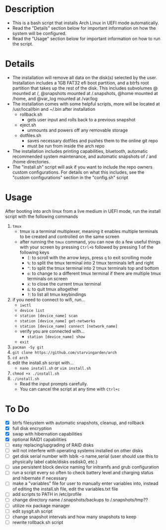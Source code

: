 # Description

- This is a bash script that installs Arch Linux in UEFI mode automatically.
- Read the "Details" section below for important information on how the system will be configured.
- Read the "Usage" section below for important information on how to run the script.

# Details

- The installation will remove all data on the disk(s) selected by the user. Installation includes a 1GB FAT32 efi boot partition, and a btrfs root partition that takes up the rest of the disk. This includes subvolumes @ mounted at /, @snapshots mounted at /.snapshots, @home mounted at /home, and @var_log mounted at /var/log
- The installation comes with some helpful scripts, more will be located at /usr/local/bin and ~/.bin after installation
    - rollback.sh
        - gets user input and rolls back to a previous snapshot
    - eject.sh
        - unmounts and powers off any removable storage
    - dotfiles.sh
        - saves necessary dotfiles and pushes them to the online git repo
        - must be run from inside the arch repo
- The installation includes printing capabilities, bluetooth, automatic recommended system maintenance, and automatic snapshots of / and /home directories.
- The "install.sh" script will ask if you want to include the repo owners custom configurations. For details on what this includes, see the "custom configurations" section in the "config.sh" script

# Usage

After booting into arch linux from a live medium in UEFI mode, run the install script with the following commands
1. `tmux`
    - tmux is a terminal multiplexer, meaning it enables multiple terminals to be created and controlled on the same screen
    - after running the `tmux` command, you can now do a few useful things with your screen by pressing `Ctrl+b` followed by pressing 1 of the following keys
        - `[`: to scroll with the arrow keys, press `q` to exit scrolling mode
        - `%`: to split the tmux terminal into 2 tmux terminals left and right
        - `"`: to split the tmux terminal into 2 tmux terminals top and bottom
        - `o`: to change to a different tmux terminal if there are multiple tmux terminals on screen
        - `x`: to close the current tmux terminal
        - `&`: to quit tmux altogether
        - `?`: to list all tmux keybindings
2. if you need to connect to wifi, run...
    - `iwctl`
    - `device list`
    - `station [device_name] scan`
    - `station [device_name] get-networks`
    - `station [device_name] connect [network_name]`
    - verify you are connected with...
        - `station [device_name] show`
    - `exit`
3. `pacman -Sy git` 
4. `git clone https://github.com/starvingarden/arch`
5. `cd arch`
6. edit the install.sh script with...
    - `nano install.sh` or `vim install.sh`
7. `chmod +x ./install.sh`
8. `./install.sh`
    - Read the input prompts carefully.
    - You can cancel the script at any time with `Ctrl+c`

# To Do

- [x] btrfs filesystem with automatic snapshots, cleanup, and rollback
- [x] full disk encryption
- [x] swap with hibernation capabilities
- [x] optional RAID1 capabilities
- [ ] easy replacing/upgrading of RAID disks
- [ ] will not interfere with operating systems installed on other disks
- [ ] get disk serial number with lsblk -o name,serial (user should use this to physically label cable/disks osdisk0, etc.)
- [ ] use persistent block device naming for initramfs and grub configuration
- [ ] run a script every so often to check battery level and charging status and hibernate if necessary
- [ ] make a "variables" file for user to manually enter variables into, instead of editing the install.sh file, edit the variables.txt file
- [ ] add scripts to PATH in /etc/profile
- [ ] change directory name /.snapshots/backups to /.snapshots/tmp??
- [ ] utilize nix package manager
- [ ] edit sysgit.sh script
- [ ] change snapshot intervals and how many snapshots to keep
- [ ] rewrite rollback.sh script
